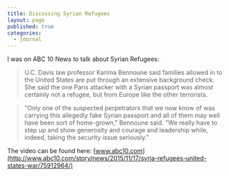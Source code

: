 ```yaml
---
title: Discussing Syrian Refugees
layout: page
published: true
categories:
  - journal
---
```


I was on ABC 10 News to talk about Syrian Refugees:

> U.C. Davis law professor Karima Bennoune said families allowed in to the United States are put through an extensive background check. She said the one Paris attacker with a Syrian passport was almost certainly not a refugee, but from Europe like the other terrorists.

> "Only one of the suspected perpetrators that we now know of was carrying this allegedly fake Syrian passport and all of them may well have been sort of home-grown," Bennoune said. "We really have to step up and show generosity and courage and leadership while, indeed, taking the security issue seriously."

The video can be found here:&nbsp;[www.abc10.com](http://www.abc10.com/story/news/2015/11/17/syria-refugees-united-states-war/75912964/)